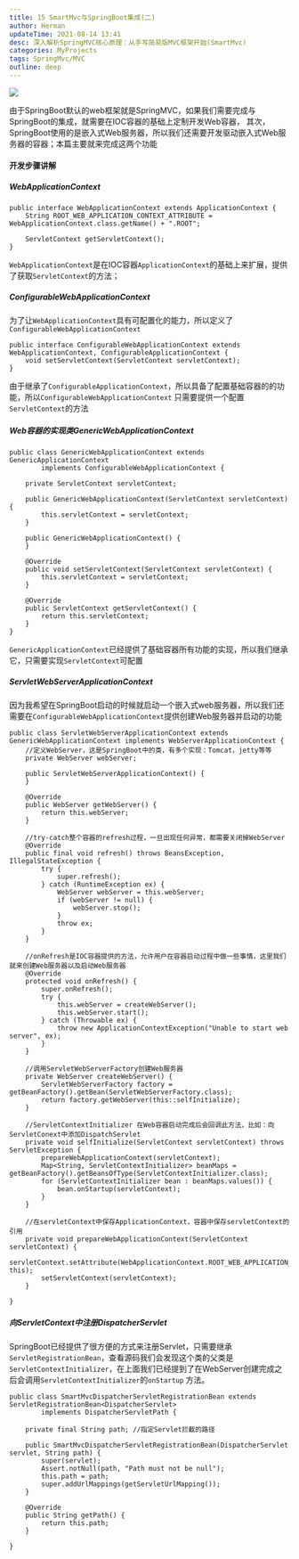 ```yaml
---
title: 15 SmartMvc与SpringBoot集成(二)
author: Herman
updateTime: 2021-08-14 13:41
desc: 深入解析SpringMVC核心原理：从手写简易版MVC框架开始(SmartMvc)
categories: MyProjects
tags: SpringMvc/MVC
outline: deep
---
```



![](https://p1-juejin.byteimg.com/tos-cn-i-k3u1fbpfcp/17c04f0ceefb408d83840f858f9e1741~tplv-k3u1fbpfcp-watermark.image)

由于SpringBoot默认的web框架就是SpringMVC，如果我们需要完成与SpringBoot的集成，就需要在IOC容器的基础上定制开发Web容器，
其次，SpringBoot使用的是嵌入式Web服务器，所以我们还需要开发驱动嵌入式Web服务器的容器；本篇主要就来完成这两个功能

#### 开发步骤讲解

##### WebApplicationContext

```
public interface WebApplicationContext extends ApplicationContext {
    String ROOT_WEB_APPLICATION_CONTEXT_ATTRIBUTE = WebApplicationContext.class.getName() + ".ROOT";

    ServletContext getServletContext();
}
```
`WebApplicationContext`是在IOC容器`ApplicationContext`的基础上来扩展，提供了获取`ServletContext`的方法；

##### ConfigurableWebApplicationContext
为了让`WebApplicationContext`具有可配置化的能力，所以定义了`ConfigurableWebApplicationContext`

```
public interface ConfigurableWebApplicationContext extends WebApplicationContext, ConfigurableApplicationContext {
    void setServletContext(ServletContext servletContext);
}
```

由于继承了`ConfigurableApplicationContext`，所以具备了配置基础容器的的功能，所以`ConfigurableWebApplicationContext`
只需要提供一个配置`ServletContext`的方法

##### Web容器的实现类GenericWebApplicationContext

```
public class GenericWebApplicationContext extends GenericApplicationContext
        implements ConfigurableWebApplicationContext {

    private ServletContext servletContext;

    public GenericWebApplicationContext(ServletContext servletContext) {
        this.servletContext = servletContext;
    }

    public GenericWebApplicationContext() {
    }

    @Override
    public void setServletContext(ServletContext servletContext) {
        this.servletContext = servletContext;
    }

    @Override
    public ServletContext getServletContext() {
        return this.servletContext;
    }
}
```

`GenericApplicationContext`已经提供了基础容器所有功能的实现，所以我们继承它，只需要实现`ServletContext`可配置


##### ServletWebServerApplicationContext
因为我希望在SpringBoot启动的时候就启动一个嵌入式web服务器，所以我们还需要在`ConfigurableWebApplicationContext`提供创建Web服务器并启动的功能


```
public class ServletWebServerApplicationContext extends GenericWebApplicationContext implements WebServerApplicationContext {
    //定义WebServer，这是SpringBoot中的类，有多个实现：Tomcat，jetty等等
    private WebServer webServer;

    public ServletWebServerApplicationContext() {
    }

    @Override
    public WebServer getWebServer() {
        return this.webServer;
    }

    //try-catch整个容器的refresh过程，一旦出现任何异常，都需要关闭掉WebServer
    @Override
    public final void refresh() throws BeansException, IllegalStateException {
        try {
            super.refresh();
        } catch (RuntimeException ex) {
            WebServer webServer = this.webServer;
            if (webServer != null) {
                webServer.stop();
            }
            throw ex;
        }
    }

    //onRefresh是IOC容器提供的方法，允许用户在容器启动过程中做一些事情，这里我们就来创建Web服务器以及启动Web服务器
    @Override
    protected void onRefresh() {
        super.onRefresh();
        try {
            this.webServer = createWebServer();
            this.webServer.start();
        } catch (Throwable ex) {
            throw new ApplicationContextException("Unable to start web server", ex);
        }
    }

    //调用ServletWebServerFactory创建Web服务器
    private WebServer createWebServer() {
        ServletWebServerFactory factory = getBeanFactory().getBean(ServletWebServerFactory.class);
        return factory.getWebServer(this::selfInitialize);
    }

    //ServletContextInitializer 在Web容器启动完成后会回调此方法，比如：向ServletConext中添加DispatchServlet
    private void selfInitialize(ServletContext servletContext) throws ServletException {
        prepareWebApplicationContext(servletContext);
        Map<String, ServletContextInitializer> beanMaps = getBeanFactory().getBeansOfType(ServletContextInitializer.class);
        for (ServletContextInitializer bean : beanMaps.values()) {
            bean.onStartup(servletContext);
        }
    }

    //在servletContext中保存ApplicationContext，容器中保存servletContext的引用
    private void prepareWebApplicationContext(ServletContext servletContext) {
        servletContext.setAttribute(WebApplicationContext.ROOT_WEB_APPLICATION_CONTEXT_ATTRIBUTE, this);
        setServletContext(servletContext);
    }

}
```

##### 向ServletContext中注册DispatcherServlet

SpringBoot已经提供了很方便的方式来注册Servlet，只需要继承`ServletRegistrationBean`，查看源码我们会发现这个类的父类是
`ServletContextInitializer`，在上面我们已经提到了在WebServer创建完成之后会调用`ServletContextInitializer`的`onStartup`
方法。

```
public class SmartMvcDispatcherServletRegistrationBean extends ServletRegistrationBean<DispatcherServlet>
        implements DispatcherServletPath {

    private final String path; //指定Servlet拦截的路径

    public SmartMvcDispatcherServletRegistrationBean(DispatcherServlet servlet, String path) {
        super(servlet);
        Assert.notNull(path, "Path must not be null");
        this.path = path;
        super.addUrlMappings(getServletUrlMapping());
    }

    @Override
    public String getPath() {
        return this.path;
    }

}
```
